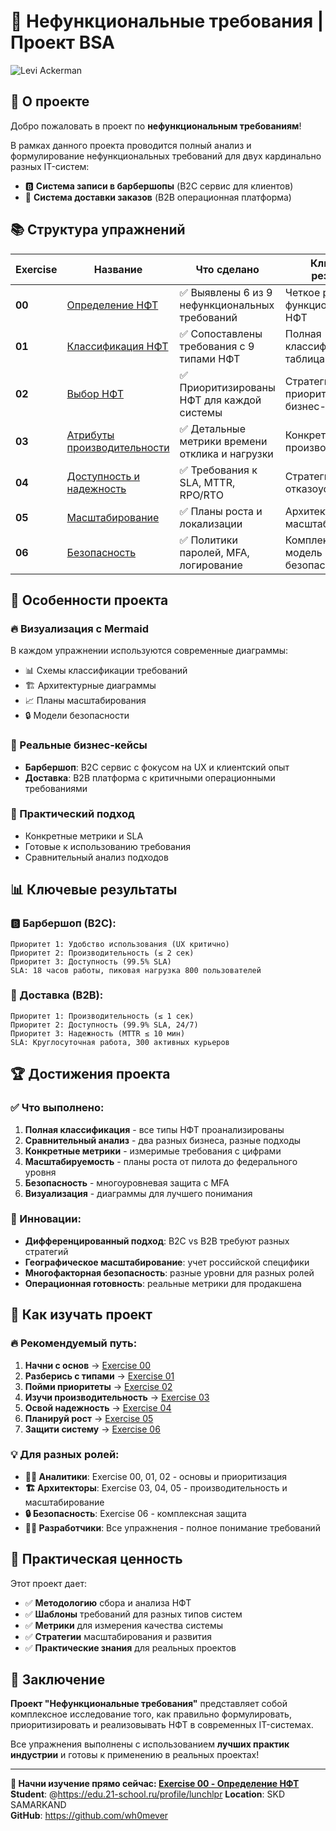 # 🎯 Нефункциональные требования | Проект BSA


![Levi Ackerman](https://external-content.duckduckgo.com/iu/?u=https%3A%2F%2Fc.tenor.com%2FHGPFeIo8looAAAAC%2Flevi-ackerman.gif&f=1&nofb=1&ipt=740d7fa033496bb69c29f0fdb0f6d2c01c9e8f9d2d092c25b0c1a31079cb9c3f)

## 🚀 О проекте

Добро пожаловать в проект по **нефункциональным требованиям**! 

В рамках данного проекта проводится полный анализ и формулирование нефункциональных требований для двух кардинально разных IT-систем:

- 🅱️ **Система записи в барбершопы** (B2C сервис для клиентов)
- 🚚 **Система доставки заказов** (B2B операционная платформа)

## 📚 Структура упражнений

| Exercise | Название | Что сделано | Ключевой результат |
|----------|----------|-------------|-------------------|
| **00** | [Определение НФТ](exercise_00.md) | ✅ Выявлены 6 из 9 нефункциональных требований | Четкое разделение функциональных и НФТ |
| **01** | [Классификация НФТ](exercise_01.md) | ✅ Сопоставлены требования с 9 типами НФТ | Полная классификационная таблица |
| **02** | [Выбор НФТ](exercise_02.md) | ✅ Приоритизированы НФТ для каждой системы | Стратегические приоритеты по бизнес-целям |
| **03** | [Атрибуты производительности](exercise_03.md) | ✅ Детальные метрики времени отклика и нагрузки | Конкретные SLA и производительность |
| **04** | [Доступность и надежность](exercise_04.md) | ✅ Требования к SLA, MTTR, RPO/RTO | Стратегии отказоустойчивости |
| **05** | [Масштабирование](exercise_05.md) | ✅ Планы роста и локализации | Архитектура для масштабирования |
| **06** | [Безопасность](exercise_06.md) | ✅ Политики паролей, MFA, логирование | Комплексная модель безопасности |

## 🎨 Особенности проекта

### 🔥 Визуализация с Mermaid
В каждом упражнении используются современные диаграммы:
- 📊 Схемы классификации требований
- 🏗️ Архитектурные диаграммы
- 📈 Планы масштабирования
- 🔒 Модели безопасности

### 💎 Реальные бизнес-кейсы
- **Барбершоп**: B2C сервис с фокусом на UX и клиентский опыт
- **Доставка**: B2B платформа с критичными операционными требованиями

### 🎯 Практический подход
- Конкретные метрики и SLA
- Готовые к использованию требования
- Сравнительный анализ подходов

## 📊 Ключевые результаты

### 🅱️ Барбершоп (B2C):
```
Приоритет 1: Удобство использования (UX критично)
Приоритет 2: Производительность (≤ 2 сек)
Приоритет 3: Доступность (99.5% SLA)
SLA: 18 часов работы, пиковая нагрузка 800 пользователей
```

### 🚚 Доставка (B2B):
```
Приоритет 1: Производительность (≤ 1 сек)
Приоритет 2: Доступность (99.9% SLA, 24/7)
Приоритет 3: Надежность (MTTR ≤ 10 мин)
SLA: Круглосуточная работа, 300 активных курьеров
```

## 🏆 Достижения проекта

### ✅ Что выполнено:

1. **Полная классификация** - все типы НФТ проанализированы
2. **Сравнительный анализ** - два разных бизнеса, разные подходы
3. **Конкретные метрики** - измеримые требования с цифрами
4. **Масштабируемость** - планы роста от пилота до федерального уровня
5. **Безопасность** - многоуровневая защита с MFA
6. **Визуализация** - диаграммы для лучшего понимания

### 🎨 Инновации:

- **Дифференцированный подход**: B2C vs B2B требуют разных стратегий
- **Географическое масштабирование**: учет российской специфики
- **Многофакторная безопасность**: разные уровни для разных ролей
- **Операционная готовность**: реальные метрики для продакшена

## 🚀 Как изучать проект

### 🔥 Рекомендуемый путь:

1. **Начни с основ** → [Exercise 00](exercise_00.md) 
2. **Разберись с типами** → [Exercise 01](exercise_01.md)
3. **Пойми приоритеты** → [Exercise 02](exercise_02.md)
4. **Изучи производительность** → [Exercise 03](exercise_03.md)
5. **Освой надежность** → [Exercise 04](exercise_04.md)
6. **Планируй рост** → [Exercise 05](exercise_05.md)
7. **Защити систему** → [Exercise 06](exercise_06.md)

### 💡 Для разных ролей:

- **👨‍💼 Аналитики**: Exercise 00, 01, 02 - основы и приоритизация
- **🏗️ Архитекторы**: Exercise 03, 04, 05 - производительность и масштабирование  
- **🔒 Безопасность**: Exercise 06 - комплексная защита
- **👨‍💻 Разработчики**: Все упражнения - полное понимание требований

## 🎯 Практическая ценность

Этот проект дает:

- ✅ **Методологию** сбора и анализа НФТ
- ✅ **Шаблоны** требований для разных типов систем
- ✅ **Метрики** для измерения качества системы
- ✅ **Стратегии** масштабирования и развития
- ✅ **Практические знания** для реальных проектов

## 🏅 Заключение

**Проект "Нефункциональные требования"** представляет собой комплексное исследование того, как правильно формулировать, приоритизировать и реализовывать НФТ в современных IT-системах.

Все упражнения выполнены с использованием **лучших практик индустрии** и готовы к применению в реальных проектах!

---

**🎉 Начни изучение прямо сейчас: [Exercise 00 - Определение НФТ](exercise_00.md)** 
**Student**: @https://edu.21-school.ru/profile/lunchlpr
**Location**: SKD SAMARKAND  
**GitHub**: https://github.com/wh0mever

